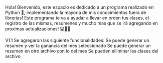 Hola! Bienvenido, este espacio es dedicado a un programa realizado en Python 🐍, implementando la mayoria de mis conocimientos fuera de librerias!
Este programa te va a ayudar a llevar en orden tus clases, el registro de las mismas, resumenes y mucho mas que se irá agregando en proximas actualizaciones! ‍💻👨‍💻

V1.1
Se agregaron las siguiente funcionalidades:
    Se puede generar un resumen y ver la ganancia del mes seleccionado
    Se puede generar un resumen en otro archivo con lo del mes
    Se pueden eliiminar las clases del archivo